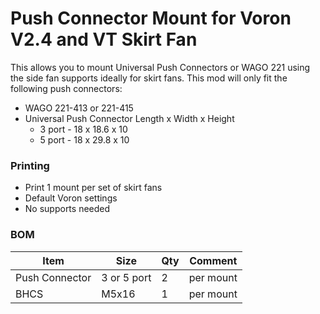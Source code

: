 # Push Connector Mount for Voron V2.4 and VT Skirt Fan

This allows you to mount Universal Push Connectors or WAGO 221 using the side fan supports ideally for skirt fans.
This mod will only fit the following push connectors:
  * WAGO 221-413 or 221-415
  * Universal Push Connector Length x Width x Height
      * 3 port - 18 x 18.6 x 10
      * 5 port - 18 x 29.8 x 10

### Printing
  * Print 1 mount per set of skirt fans
  * Default Voron settings
  * No supports needed

### BOM
Item | Size | Qty | Comment 
--- | --- | --- | ---
Push Connector | 3 or 5 port | 2 | per mount
BHCS | M5x16 | 1 | per mount
